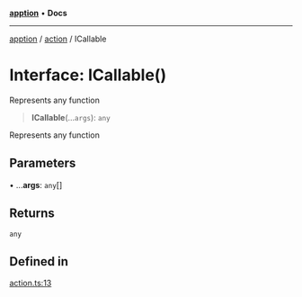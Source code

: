 [**apption**](../../README.md) • **Docs**

***

[apption](../../modules.md) / [action](../README.md) / ICallable

# Interface: ICallable()

Represents any function

> **ICallable**(...`args`): `any`

Represents any function

## Parameters

• ...**args**: `any`[]

## Returns

`any`

## Defined in

[action.ts:13](https://github.com/mksunny1/apption/blob/f3b5d5c3614cab7eb977eb2c318ddd94377b693c/src/action.ts#L13)
